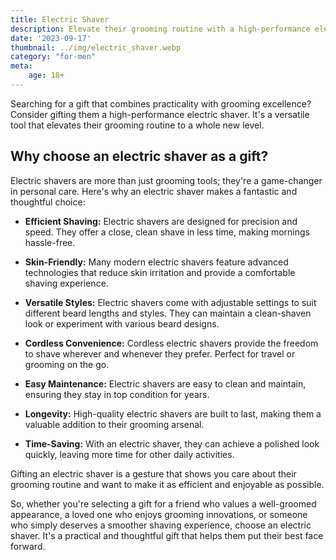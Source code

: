 ```yaml
---
title: Electric Shaver
description: Elevate their grooming routine with a high-performance electric shaver.
date: '2023-09-17'
thumbnail: ../img/electric_shaver.webp
category: "for-men"
meta:
    age: 18+
---
```

Searching for a gift that combines practicality with grooming excellence? Consider gifting them a high-performance electric shaver. It's a versatile tool that elevates their grooming routine to a whole new level.

## Why choose an electric shaver as a gift?

Electric shavers are more than just grooming tools; they're a game-changer in personal care. Here's why an electric shaver makes a fantastic and thoughtful choice:

- **Efficient Shaving:** Electric shavers are designed for precision and speed. They offer a close, clean shave in less time, making mornings hassle-free.

- **Skin-Friendly:** Many modern electric shavers feature advanced technologies that reduce skin irritation and provide a comfortable shaving experience.

- **Versatile Styles:** Electric shavers come with adjustable settings to suit different beard lengths and styles. They can maintain a clean-shaven look or experiment with various beard designs.

- **Cordless Convenience:** Cordless electric shavers provide the freedom to shave wherever and whenever they prefer. Perfect for travel or grooming on the go.

- **Easy Maintenance:** Electric shavers are easy to clean and maintain, ensuring they stay in top condition for years.

- **Longevity:** High-quality electric shavers are built to last, making them a valuable addition to their grooming arsenal.

- **Time-Saving:** With an electric shaver, they can achieve a polished look quickly, leaving more time for other daily activities.

Gifting an electric shaver is a gesture that shows you care about their grooming routine and want to make it as efficient and enjoyable as possible.

So, whether you're selecting a gift for a friend who values a well-groomed appearance, a loved one who enjoys grooming innovations, or someone who simply deserves a smoother shaving experience, choose an electric shaver. It's a practical and thoughtful gift that helps them put their best face forward.

